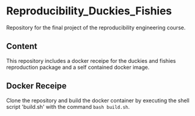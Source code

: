 # Reproducibility_Duckies_Fishies
Repository for the final project of the reproducibility engineering course.

## Content
This repository includes a docker receipe for the duckies and fishies reproduction package and a self contained docker image.

## Docker Receipe
Clone the repository and build the docker container by executing the shell script 'build.sh' with the command `bash build.sh`.
